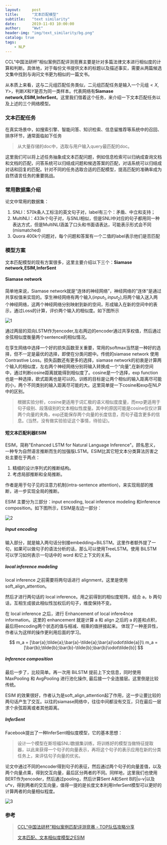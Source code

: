 ```yaml
---
layout:     post
title:      "文本匹配模型"
subtitle:   "text similarity"
date:       2019-11-03 10:00:00
author:     "Wwt"
header-img: "img/text_similarity/bg.png"
catalog: true
tags:   
    - NLP
---
```

CCL“中国法研杯”相似案例匹配评测竞赛主要是针对多篇法律文本进行相似度的计算和判断。具体地，对于每份文书提供文本的标题以及描述事实，需要从两篇候选文集中找到与询问文书更为相似的一篇文书。

从本质上来看，这与二元组匹配任务类似，二元组匹配任务是输入一个元组$<X,Y>$，判断$X$和$Y$是否为同一类样本。代表网络有**Siamase network,ESIM,InferSent**。这里我们借着这个任务，来介绍一下文本匹配任务以及上述的三个网络模型。

### 文本匹配任务

在真实场景中，如搜索引擎、智能问答、知识检索、信息留推荐等系统中的召回、排序环节，通常面临如下任务

>从大量存储的doc中，选取与用户输入query最匹配的doc。

这里我们可以将上述任务抽象成文本匹配问题，例如信息检索可以归纳成查询文档和文档的匹配，问答系统可以归结成问题和候选答案的匹配，对话系统可以归结成对话和回复的匹配。针对不同的任务选取合适的匹配模型，提高匹配的准确率成为自然语言任务的重要挑战。

### 常用数据集介绍

论文中常用的数据集：

1. SNLI：570k条人工标注的英文句子对，label有三个：矛盾、中立和支持；
2. MultiNLI：433k个句子对，与SNLI相似，但是SNLI中对应的句子都用同一种表达方式，但是MultiNLI涵盖了口头和书面语表达，可能表示形式会不同(mismatched)
3. Quora 400k个问题对，每个问题和答案有一个二值的label表示他们是否匹配

### 模型方案

文本匹配模型的现有方案很多，这里主要介绍以下三个：**Siamase network,ESIM,InferSent**

#### Siamase network

简单地来说，Siamase network就是“连体的神经网络”，神经网络的”连体“是通过共享权值来实现的。孪生神经网络有两个输入$(input_1,input_2)$,将两个输入送入两个神经网络，这两个神经网络分别映射到新的空间，形成输入在新的空间中的表示，通过Loss的计算，评价两个输入的相似度。如下图所示

![1](/img/text_similarity/1.png)

通过两层的双向LSTM作为encoder,左右两边的encoder通过共享权值，然后通过余弦相似度衡量两个sentence的相似情况。

在孪生网络中选择一个好的损失函数至关重要，常用的softmax当然是一种好的选择，但不一定是最优的选择，即使在分类问题中。传统的siamase network 使用 Contrastive Loss。损失函数还有更多的选择，siamase network的初衷是计算两个输入的相似度，左右两个神经网络分别将输入转换成一个“向量”,在新的空间中，通过判断cosine距离就能得到相似度了。cosine是一个选择，exp function也是一种选择，欧式距离也是可以的。训练的目标是让两个相似的输入距离尽可能的小，两个不同类别的输入距离尽可能的大。这里简单提一下cosine和exp在NLP中的区别。

> 根据实验分析，cosine更适用于词汇极的语义相似度度量，而exp更适用于句子级别、段落级别的文本相似性度量。其中的原因可能是cosine仅仅计算两个向量的夹角，exp还能保存两个向量的长度信息，而句子蕴含更多的信息。(当然，没有做实验验证这个事情，待验证)。

#### 短文本匹配利器ESIM

ESIM，简称"Enhanced LSTM for Natural Language Inference"。顾名思义，一种专为自然语言推断而生的加强版LSTM。ESIM比其它短文本分类算法厉害之处主要在于两点：

1. 精细的设计序列式的推断结构。
2. 考虑局部推断和全局推断。

作者是用于句子见的注意力机制(intra-sentence attention)，来实现局部的推断，进一步实现全局的推断。

ESIM 主要分为三部分：input encoding, local inference modeling 和inference composition。如下图所示，ESIM是左边一部分：

![2](/img/text_similarity/2.png)

##### Input encoding

输入部分，就是输入两句话分别接embedding+BiLSTM。这里作者额外提了一句，如果可以做句子的语法分析的话，那么可以使用TreeLSTM。使用 BiLSTM 可以学习如何表示一句话中的 word 和它上下文的关系。

##### local inference modeling

local inference 之前需要将两句话进行 alignment，这里是使用 soft_align_attention。

然后才进行两句话的 local inference。用之前得到的相似度矩阵，结合 a，b 两句话，互相生成彼此相似性加权后的句子，维度保持不变。

在 local inference 之后，进行 Enhancement of local infere4nce information。这里的 enhancement 就是计算 a 和 align 之后的 a 的差和点积，最后将encoding两个状态的值与相减、相乘的值拼接起来。 体现了一种差异性，作者认为这样的操作更利用后面的学习。


$$
m_a = [\bar{a};\tilde{a};\bar{a}-\tilde{a};\bar{a}\odot\tilde{a}]\\
m_a = [\bar{b};\tilde{b};\bar{b}-\tilde{b};\bar{b}\odot\tilde{b}]
$$


##### Inference composition

最后一步了，比较简单。再一次用 BiLSTM 提前上下文信息，同时使用 MaxPooling 和 AvgPooling 进行池化操作, 最后接一个全连接层。这里倒是比较传统。

ESIM 的效果很好，作者认为是soft_align_attention起了作用，这一步让要比较的两句话产生了交互。以往的siamase网络中，往往中间都没有交互，只在最后一层求个余弦距离或者其他距离。

##### InferSent

Facebook提出了一种InferSent相似度模型，它的基本思想：

> 设计一个模型在斯坦福SNLI数据集训练，将训练好的模型当做特征提取器，以此来获得一个句子的向量表示，再将这个句子的表示应用在新的分类任务上，来评估句子向量的优劣。

论文中通过不同的encoder得到句子的表征，然后通过两个句子的向量差值，以及两个向量点乘，得到交互向量，最后区分两者的不同。同样地，这里我们也使用BERT作为encoder，然后通过pooling，然后计算Sent A和Sent B的|u-v|以及u*v，得到两者的交互向量，值得一提的是长度文本利用InferSent模型可以更好的计算两者的向量相似程度。

![3](/img/text_similarity/3.png)

### 参考

>[CCL“中国法研杯”相似案例匹配评测竞赛 - TOP队伍攻略分享](https://zhuanlan.zhihu.com/p/88207736)
>
>[文本匹配、文本相似度模型之ESIM](https://blog.csdn.net/u012526436/article/details/90380840)
